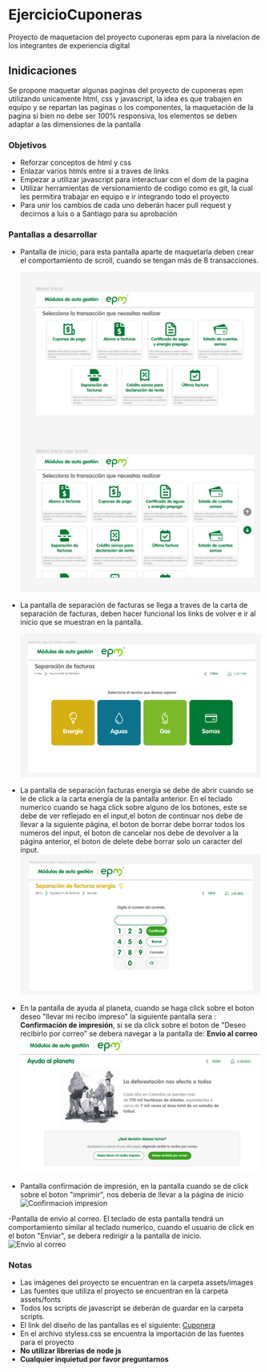 # EjercicioCuponeras

Proyecto de maquetacion del proyecto cuponeras epm para la nivelacion de los integrantes de experiencia digital

## Inidicaciones

Se propone maquetar algunas paginas del proyecto de cuponeras epm utilizando unicamente html, css y javascript, la idea es que trabajen en equipo y se repartan las paginas o los componentes, la maquetación de la pagina si bien no debe ser 100% responsiva, los elementos se deben adaptar a las dimensiones de la pantalla

### Objetivos

- Reforzar conceptos de html y css
- Enlazar varios htmls entre si a traves de links
- Empezar a utilizar javascript para interactuar con el dom de la pagina
- Utilizar herramientas de versionamiento de codigo como es git, la cual les permitira trabajar en equipo e ir integrando todo el proyecto
- Para unir los cambios de cada uno deberán hacer pull request y decirnos a luis o a Santiago para su aprobación

### Pantallas a desarrollar

- Pantalla de inicio, para esta pantalla aparte de maquetarla deben crear el comportamiento de scroll, cuando se tengan más de 8 transacciones.

  ![Pantalla de inicio](./Pantallas/Inicio.png)

- La pantalla de separación de facturas se llega a traves de la carta de separación de facturas, deben hacer funcional los links de volver e ir al inicio que se muestran en la pantalla.

  ![Separacion de factura](./Pantallas/Separacion%20de%20facturas.png)

- La pantalla de separación facturas energia se debe de abrir cuando se le de click a la carta energía de la pantalla anterior. En el teclado numerico cuando se haga click sobre alguno de los botones, este se debe de ver reflejado en el input,el boton de continuar nos debe de llevar a la siguiente página, el boton de borrar debe borrar todos los numeros del input, el boton de cancelar nos debe de devolver a la página anterior, el boton de delete debe borrar solo un caracter del input.
  ![Separación factura energia](./Pantallas/SeparacionFacturasEnergia.png)

- En la pantalla de ayuda al planeta, cuando se haga click sobre el boton deseo "llevar mi recibo impreso" la siguiente pantalla sera :  **Confirmación de impresión**, si se da click sobre el boton de "Deseo recibirlo por correo" se debera navegar a la pantalla de: **Envio al correo**
![Ayuda el planeta](./Pantallas/Separaci%C3%B3n%20energ%C3%ADa%20-%20Ingreso%20n%C3%BAmero%20de%20contrato%20-%20Como%20recibir%20el%20recibo.png)

- Pantalla confirmación de impresión, en la pantalla cuando se de click sobre el boton "imprimir", nos deberia de llevar a la página de inicio
![Confirmacion impresion](./Pantallas/Selecci%C3%B3n%20de%20como%20recibir%20el%20recibo.png)

-Pantalla de envio al correo. El teclado de esta pantalla tendrá un comportamiento similar al teclado numerico, cuando el usuario de click en el boton "Enviar", se debera redirigir a la pantalla de inicio.
![Envio al correo](./Pantallas/Selecci%C3%B3n%20de%20a%20donde%20enviar%20el%20recibo.png)

### Notas
- Las imágenes del proyecto se encuentran en la carpeta assets/images
- Las fuentes que utiliza el proyecto se encuentran en la carpeta assets/fonts
- Todos los scripts de javascript se deberán de guardar en la carpeta scripts.
- El link del diseño de las pantallas es el siguiente: [Cuponera](https://www.figma.com/file/pNQ6wlNobvKAEq7azAtJjI/EPM-CUPONERAS-V.02?node-id=799%3A4853&t=imSDziMTiHZxnueh-0)
- En el archivo styless.css se encuentra la importación de las fuentes para el proyecto
- **No utilizar librerias de node js**
- **Cualquier inquietud por favor preguntarnos**
